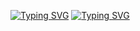 [![Typing SVG](https://readme-typing-svg.demolab.com?font=Fira+Code&weight=700&size=32&letterSpacing=letter-spacing%3A+-1px;&duration=3000&pause=1000&color=FFB2D0&background=FFFFFF00&width=700&height=100&lines=VisperZW%E3%83%A1PrincessRN+%F0%9F%92%9E;%E3%80%8EZERO-TWO%E3%80%8F%7C++The+Future+Is+Here%F0%9F%92%8B)](https://git.io/typing-svg)
<a href="https://git.io/typing-svg"><img src="https://readme-typing-svg.demolab.com?font=Fira+Code&weight=700&size=32&letterSpacing=letter-spacing%3A+-1px;&duration=3000&pause=1000&color=FFB2D0&background=FFFFFF00&center=SAI&vCenter=SAI&repeat=%C4%90%C3%9ANG+V%E1%BA%ACY&random=SAI&width=700&height=100&lines=VisperZW%E3%83%A1PrincessRN+%F0%9F%92%9E;%E3%80%8EZERO-TWO%E3%80%8F%7C++The+Future+Is+Here%F0%9F%92%8B" alt="Typing SVG" /></a>
